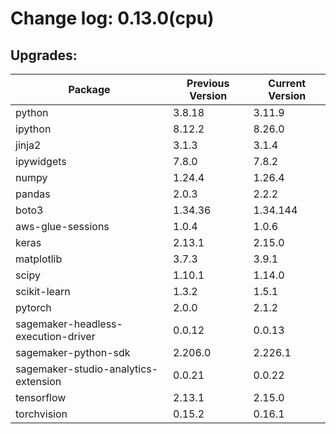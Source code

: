 # Change log: 0.13.0(cpu)

## Upgrades: 

Package | Previous Version | Current Version
---|---|---
python|3.8.18|3.11.9
ipython|8.12.2|8.26.0
jinja2|3.1.3|3.1.4
ipywidgets|7.8.0|7.8.2
numpy|1.24.4|1.26.4
pandas|2.0.3|2.2.2
boto3|1.34.36|1.34.144
aws-glue-sessions|1.0.4|1.0.6
keras|2.13.1|2.15.0
matplotlib|3.7.3|3.9.1
scipy|1.10.1|1.14.0
scikit-learn|1.3.2|1.5.1
pytorch|2.0.0|2.1.2
sagemaker-headless-execution-driver|0.0.12|0.0.13
sagemaker-python-sdk|2.206.0|2.226.1
sagemaker-studio-analytics-extension|0.0.21|0.0.22
tensorflow|2.13.1|2.15.0
torchvision|0.15.2|0.16.1
